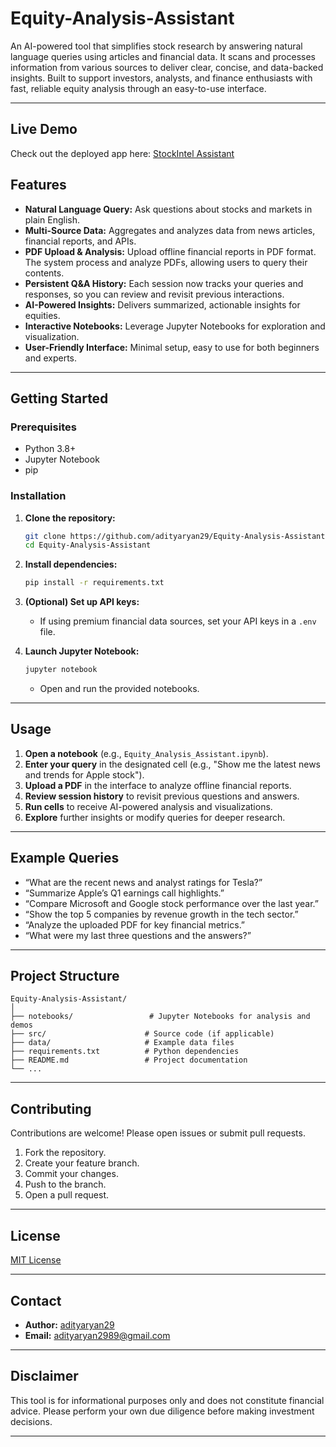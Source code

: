 # Equity-Analysis-Assistant

An AI-powered tool that simplifies stock research by answering natural language queries using articles and financial data. It scans and processes information from various sources to deliver clear, concise, and data-backed insights. Built to support investors, analysts, and finance enthusiasts with fast, reliable equity analysis through an easy-to-use interface.

---

## Live Demo

Check out the deployed app here: [StockIntel Assistant](https://equity-analysis-assistant.streamlit.app/)

## Features

- **Natural Language Query:** Ask questions about stocks and markets in plain English.
- **Multi-Source Data:** Aggregates and analyzes data from news articles, financial reports, and APIs.
- **PDF Upload & Analysis:** Upload offline financial reports in PDF format. The system process and analyze PDFs, allowing users to query their contents.
- **Persistent Q&A History:** Each session now tracks your queries and responses, so you can review and revisit previous interactions.
- **AI-Powered Insights:** Delivers summarized, actionable insights for equities.
- **Interactive Notebooks:** Leverage Jupyter Notebooks for exploration and visualization.
- **User-Friendly Interface:** Minimal setup, easy to use for both beginners and experts.

---

## Getting Started

### Prerequisites

- Python 3.8+
- Jupyter Notebook
- pip

### Installation

1. **Clone the repository:**
    ```bash
    git clone https://github.com/adityaryan29/Equity-Analysis-Assistant.git
    cd Equity-Analysis-Assistant
    ```

2. **Install dependencies:**
    ```bash
    pip install -r requirements.txt
    ```

3. **(Optional) Set up API keys:**
    - If using premium financial data sources, set your API keys in a `.env` file.

4. **Launch Jupyter Notebook:**
    ```bash
    jupyter notebook
    ```
    - Open and run the provided notebooks.

---

## Usage

1. **Open a notebook** (e.g., `Equity_Analysis_Assistant.ipynb`).
2. **Enter your query** in the designated cell (e.g., "Show me the latest news and trends for Apple stock").
3. **Upload a PDF** in the interface to analyze offline financial reports.
4. **Review session history** to revisit previous questions and answers.
5. **Run cells** to receive AI-powered analysis and visualizations.
6. **Explore** further insights or modify queries for deeper research.

---

## Example Queries

- “What are the recent news and analyst ratings for Tesla?”
- “Summarize Apple’s Q1 earnings call highlights.”
- “Compare Microsoft and Google stock performance over the last year.”
- “Show the top 5 companies by revenue growth in the tech sector.”
- “Analyze the uploaded PDF for key financial metrics.”
- “What were my last three questions and the answers?”

---

## Project Structure

```
Equity-Analysis-Assistant/
│
├── notebooks/                 # Jupyter Notebooks for analysis and demos
├── src/                      # Source code (if applicable)
├── data/                     # Example data files
├── requirements.txt          # Python dependencies
├── README.md                 # Project documentation
└── ...
```

---

## Contributing

Contributions are welcome! Please open issues or submit pull requests.

1. Fork the repository.
2. Create your feature branch.
3. Commit your changes.
4. Push to the branch.
5. Open a pull request.

---

## License

[MIT License](LICENSE)

---

## Contact

- **Author:** [adityaryan29](https://github.com/adityaryan29)
- **Email:** adityaryan2989@gmail.com

---

## Disclaimer

This tool is for informational purposes only and does not constitute financial advice. Please perform your own due diligence before making investment decisions.

---


